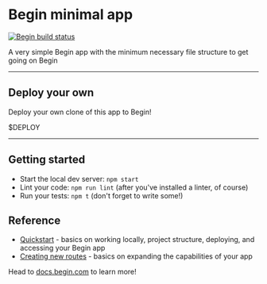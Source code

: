 # Begin minimal app

[![Begin build status](https://buildstatus.begin.app/craft-evd/status.svg)](https://begin.com)

A very simple Begin app with the minimum necessary file structure to get going on Begin

---

## Deploy your own

Deploy your own clone of this app to Begin!

$DEPLOY

---

## Getting started
- Start the local dev server: `npm start`
- Lint your code: `npm run lint` (after you've installed a linter, of course)
- Run your tests: `npm t` (don't forget to write some!)


## Reference
- [Quickstart](https://docs.begin.com/en/guides/quickstart/) - basics on working locally, project structure, deploying, and accessing your Begin app
- [Creating new routes](https://docs.begin.com/en/functions/creating-new-functions) - basics on expanding the capabilities of your app

Head to [docs.begin.com](https://docs.begin.com/) to learn more!


